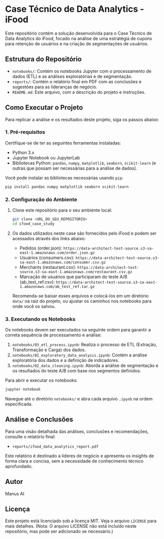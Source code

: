 # Case Técnico de Data Analytics - iFood

Este repositório contém a solução desenvolvida para o Case Técnico de Data Analytics do iFood, focado na análise de uma estratégia de cupons para retenção de usuários e na criação de segmentações de usuários.

## Estrutura do Repositório

- `notebooks/`: Contém os notebooks Jupyter com o processamento de dados (ETL) e as análises exploratórias e de segmentação.
- `reports/`: Contém o relatório final em PDF com as conclusões e sugestões para as lideranças de negócio.
- `README.md`: Este arquivo, com a descrição do projeto e instruções.

## Como Executar o Projeto

Para replicar a análise e os resultados deste projeto, siga os passos abaixo:

### 1. Pré-requisitos

Certifique-se de ter as seguintes ferramentas instaladas:

- Python 3.x
- Jupyter Notebook ou JupyterLab
- Bibliotecas Python: `pandas`, `numpy`, `matplotlib`, `seaborn`, `scikit-learn` (e outras que possam ser necessárias para a análise de dados).

Você pode instalar as bibliotecas necessárias usando `pip`:

```bash
pip install pandas numpy matplotlib seaborn scikit-learn
```

### 2. Configuração do Ambiente

1. Clone este repositório para o seu ambiente local:

   ```bash
   git clone <URL_DO_SEU_REPOSITORIO>
   cd ifood_case_study
   ```

2. Os dados utilizados neste case são fornecidos pelo iFood e podem ser acessados através dos links abaixo:

   - Pedidos (order.json): `https://data-architect-test-source.s3-sa-east-1.amazonaws.com/order.json.gz`
   - Usuários (consumers.csv): `https://data-architect-test-source.s3-sa-east-1.amazonaws.com/consumer.csv.gz`
   - Merchants (restaurant.csv): `https://data-architect-test-source.s3-sa-east-1.amazonaws.com/restaurant.csv.gz`
   - Marcação de usuários que participaram do teste A/B (ab_test_ref.csv): `https://data-architect-test-source.s3-sa-east-1.amazonaws.com/ab_test_ref.tar.gz`

   Recomenda-se baixar esses arquivos e colocá-los em um diretório `data/` na raiz do projeto, ou ajustar os caminhos nos notebooks para onde você os salvou.

### 3. Executando os Notebooks

Os notebooks devem ser executados na seguinte ordem para garantir a correta sequência de processamento e análise:

1. `notebooks/03_etl_process.ipynb`: Realiza o processo de ETL (Extração, Transformação e Carga) dos dados.
2. `notebooks/01_exploratory_data_analysis.ipynb`: Contém a análise exploratória dos dados e a definição de indicadores.
3. `notebooks/02_data_cleaning.ipynb`: Aborda a análise de segmentação e os resultados do teste A/B com base nos segmentos definidos.

Para abrir e executar os notebooks:

```bash
jupyter notebook
```

Navegue até o diretório `notebooks/` e abra cada arquivo `.ipynb` na ordem especificada.

## Análise e Conclusões

Para uma visão detalhada das análises, conclusões e recomendações, consulte o relatório final:

- `reports/ifood_data_analytics_report.pdf`

Este relatório é destinado a líderes de negócio e apresenta os insights de forma clara e concisa, sem a necessidade de conhecimento técnico aprofundado.

## Autor

Manus AI

## Licença

Este projeto está licenciado sob a licença MIT. Veja o arquivo `LICENSE` para mais detalhes. (Nota: O arquivo LICENSE não está incluído neste repositório, mas pode ser adicionado se necessário.)


